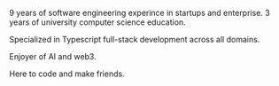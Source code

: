 9 years of software engineering experince in startups and enterprise. 
3 years of university computer science education.

Specialized in Typescript full-stack development across all domains.

Enjoyer of AI and web3.

Here to code and make friends.
